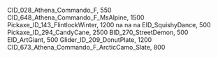 CID_028_Athena_Commando_F, 550
CID_648_Athena_Commando_F_MsAlpine, 1500
Pickaxe_ID_143_FlintlockWinter, 1200
na
na
na
EID_SquishyDance, 500
Pickaxe_ID_294_CandyCane, 2500
BID_270_StreetDemon, 500
EID_ArtGiant, 500
Glider_ID_209_DonutPlate, 1200
CID_673_Athena_Commando_F_ArcticCamo_Slate, 800
